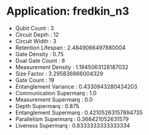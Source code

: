 # Application: fredkin_n3
- Qubit Count : 3
- Circuit Depth : 12
- Circuit Width : 3
- Retention Lifespan : 2.4849066497880004
- Gate Density : 0.75
- Dual Gate Count : 8
- Measurement Density : 1.1945063128187032
- Size Factor : 3.295836866004329
- Gate Count : 19
- Entanglement Variance : 0.4330943280434203
- Communication Supermarq : 1.0
- Measurement Supermarq : 0.0
- Depth Supermarq : 0.875
- Entanglement Supermarq : 0.42105263157894735
- Parallelism Supermarq : 0.368421052631579
- Liveness Supermarq : 0.8333333333333334
